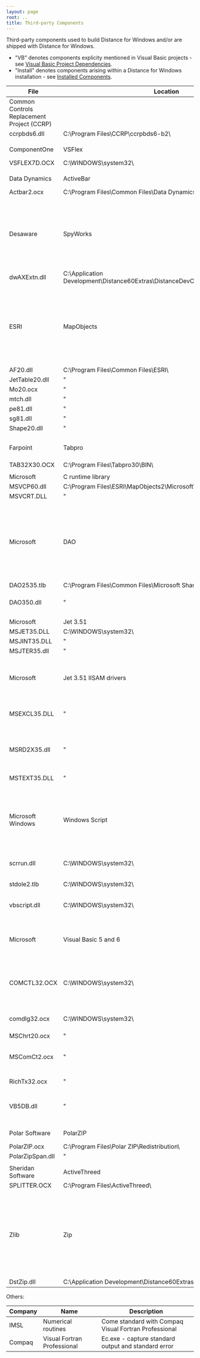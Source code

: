 ```yaml
---
layout: page
root: ..
title: Third-party Components
---
```


Third-party components used to build Distance for Windows and/or are shipped with Distance for Windows.

* "VB" denotes components explicity mentioned in Visual Basic projects - see [Visual Basic Project Dependencies](./VisualBasicProjectDependencies.html).
* "Install" denotes components arising within a Distance for Windows installation - see [Installed Components](./InstalledComponents.html).

| File | Location | Description | VB | Install |
| ---- | -------- | ----------- |----| ------- |
| Common Controls Replacement Project (CCRP) | | Freeware fancy folder browser dialog | | |
| ccrpbds6.dll | C:\Program Files\CCRP\ccrpbds6-b2\ | | Y | Y |
| | | | | |
| ComponentOne | VSFlex | Spreadsheet functionality | | |
| VSFLEX7D.OCX | C:\WINDOWS\system32\ | | Y | Y |
| | | | | |
| Data Dynamics | ActiveBar | Toolbar functionality | | |
| Actbar2.ocx | C:\Program Files\Common Files\Data Dynamics\ActiveBar2\ | | Y | Y |
| | | | | |
| Desaware | SpyWorks | Low-level functions for process manipulation. Allows some of the power of C++ to be implemented in VB. | | |
| dwAXExtn.dll | C:\Application Development\Distance60Extras\DistanceDevCD\SpyWorks63\System32\ | | Y | Y |
| | | | | |
| ESRI | MapObjects | ESRI shapefiles I/O. GIS and spatial functionality (e.g. projections, spatial selection etc) | |
| AF20.dll | C:\Program Files\Common Files\ESRI\ | | | Y |
| JetTable20.dll | " | | | Y |
| Mo20.ocx | " | | Y | Y |
| mtch.dll | " | | | Y |
| pe81.dll | " | | | Y |
| sg81.dll | " | | | Y |
| Shape20.dll | " | | | Y |
| | | | | |
| Farpoint | Tabpro | Tabs used within widgets | | |
| TAB32X30.OCX | C:\Program Files\Tabpro30\BIN\ | |Y | Y |
| | | | | |
| Microsoft | C runtime library | | | |
| MSVCP60.dll | C:\Program Files\ESRI\MapObjects2\Microsoft\ | | | Y |
| MSVCRT.DLL | " |  | | Y |
| | | | | | 
| Microsoft | DAO | Data access objects. Powers database engine and provides in-code access to Microsoft Jet databases | | |
| DAO2535.tlb | C:\Program Files\Common Files\Microsoft Shared\DAO\ | | | Y |
| DAO350.dll | " | DAO 3.51 Object Library | Y | Y |
| | | | | |
| Microsoft | Jet 3.51 | Database | | |
| MSJET35.DLL | C:\WINDOWS\system32\ | | | Y |
| MSJINT35.DLL | " | | | Y |
| MSJTER35.dll | " | Errors | | Y |
| | | | | |
| Microsoft | Jet 3.51 IISAM drivers | Installable Indexed Sequential Access Method | | |
| MSEXCL35.DLL | " | Microsoft Excel 3.0-8.0 spreadsheets | | Y |
| MSRD2X35.dll | " | Native Microsoft Access 97 and earlier databases | | Y |
| MSTEXT35.DLL | " | Tabular text files | | Y |
| | | | | |
| Microsoft Windows | Windows Script | Utilities e.g. regular expression searching, easy Windows file system manipulation |
| scrrun.dll | C:\WINDOWS\system32\ | Windows Scripting Runtime | Y | |
| stdole2.tlb | C:\WINDOWS\system32\ | Standard OLE types | Y | |
| vbscript.dll | C:\WINDOWS\system32\ | VBScript Regular Expressions | Y | |
| | | | |
| Microsoft | Visual Basic 5 and 6 |  Chart, Rich Text Box, Windows Common Controls etc | | Y |
| COMCTL32.OCX | C:\WINDOWS\system32\ | Windows Common Controls ActiveX Control Module | Y | Y |
| comdlg32.ocx | C:\WINDOWS\system32\ | Windows Common Dialog | Y | |
| MSChrt20.ocx | " | Chart | Y | Y |
| MSComCt2.ocx | " | Common Controls 2 ActiveX Control | Y | Y |
| RichTx32.ocx | " | Rich Text OLE Control | Y | Y |
| VB5DB.dll | " | Visual Basic ICursor interface library | | Y |
| | | | | |
| Polar Software | PolarZIP | Compression functions | | Y |
| PolarZIP.ocx | C:\Program Files\Polar ZIP\Redistribution\ | | Y | Y |
| PolarZipSpan.dll | " | | | Y |
| | | | | |
| Sheridan Software | ActiveThreed | Split-window functionality | | |
| SPLITTER.OCX | C:\Program Files\ActiveThreed\ | | Y | Y |
| | | | | |
| Zlib | Zip | Freeware compression functions - for legacy purposes only - used for compression but deprecated by PolarZIP. | | |
| DstZip.dll | C:\Application Development\Distance60Extras\DistanceDevCD\Zlib\ | | | Y |

Others:

| Company | Name | Description |
| ------- | ---- | ----------- |
| IMSL | Numerical routines | Come standard with Compaq Visual Fortran Professional |
| Compaq | Visual Fortran Professional | Ec.exe - capture standard output and standard error |
